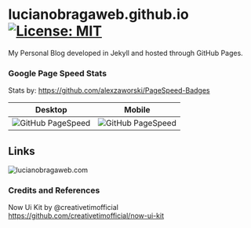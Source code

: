 # lucianobragaweb.github.io [![License: MIT](https://img.shields.io/badge/License-MIT-yellow.svg)](https://opensource.org/licenses/MIT)
My Personal Blog developed in Jekyll and hosted through GitHub Pages.

### Google Page Speed Stats
Stats by: https://github.com/alexzaworski/PageSpeed-Badges

| Desktop       | Mobile        |
| ------------- |:-------------:|
| ![GitHub PageSpeed](https://pagespeed-badges.herokuapp.com/?url=lucianobragaweb.com&strat=desktop)      | ![GitHub PageSpeed](https://pagespeed-badges.herokuapp.com/?url=lucianobragaweb.com&strat=mobile) |

## Links
![lucianobragaweb.com](http://lucianobragaweb.com)

### Credits and References
Now Ui Kit by @creativetimofficial https://github.com/creativetimofficial/now-ui-kit